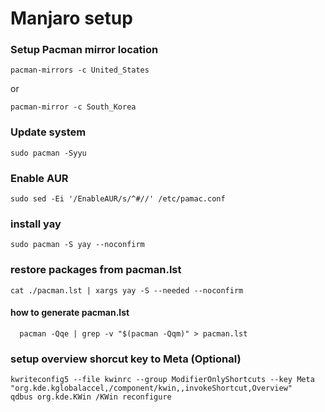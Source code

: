 # Manjaro setup

### Setup Pacman mirror location

    pacman-mirrors -c United_States

or

    pacman-mirror -c South_Korea

### Update system

    sudo pacman -Syyu

### Enable AUR

    sudo sed -Ei '/EnableAUR/s/^#//' /etc/pamac.conf

### install yay

    sudo pacman -S yay --noconfirm

### restore packages from pacman.lst

    cat ./pacman.lst | xargs yay -S --needed --noconfirm

#### how to generate pacman.lst

      pacman -Qqe | grep -v "$(pacman -Qqm)" > pacman.lst

### setup overview shorcut key to Meta (Optional)

    kwriteconfig5 --file kwinrc --group ModifierOnlyShortcuts --key Meta "org.kde.kglobalaccel,/component/kwin,,invokeShortcut,Overview"
    qdbus org.kde.KWin /KWin reconfigure
